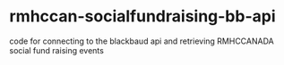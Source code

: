 rmhccan-socialfundraising-bb-api
================================

code for connecting to the blackbaud api and retrieving RMHCCANADA social fund raising events